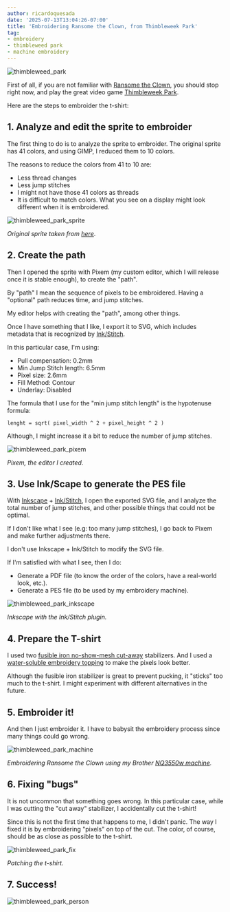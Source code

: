 ```yaml
---
author: ricardoquesada
date: '2025-07-13T13:04:26-07:00'
title: 'Embroidering Ransome the Clown, from Thimbleweek Park'
tag:
- embroidery
- thimbleweed park
- machine embroidery
---
```


![thimbleweed_park](/images/thimbleweed_park_tshirt.jpg)

First of all, if you are not familiar with [Ransome the Clown][ransome_video], you should stop right now, and play the great video game [Thimbleweek Park][video_game].

Here are the steps to embroider the t-shirt:

## 1. Analyze and edit the sprite to embroider

The first thing to do is to analyze the sprite to embroider. The original sprite has 41 colors, and using GIMP, I reduced them to 10 colors.

The reasons to reduce the colors from 41 to 10 are:

* Less thread changes
* Less jump stitches
* I might not have those 41 colors as threads
* It is difficult to match colors. What you see on a display might look different when it is embroidered.

![thimbleweed_park_sprite](/images/thimbleweed_park_sprite.png)

*Original sprite taken from [here][refining_ransome]*.

## 2. Create the path

Then I opened the sprite with Pixem (my custom editor, which I will release once it is stable enough), to create the "path".

By "path" I mean the sequence of pixels to be embroidered. Having a "optional" path reduces time, and jump stitches.

My editor helps with creating the "path", among other things.

Once I have something that I like, I export it to SVG, which includes metadata that is recognized by [Ink/Stitch][inkstitch].

In this particular case, I'm using:

* Pull compensation: 0.2mm
* Min Jump Stitch length: 6.5mm
* Pixel size: 2.6mm
* Fill Method: Contour
* Underlay: Disabled

The formula that I use for the "min jump stitch length" is the hypotenuse formula:

```
lenght = sqrt( pixel_width ^ 2 + pixel_height ^ 2 )
```

Although, I might increase it a bit to reduce the number of jump stitches.

![thimbleweed_park_pixem](/images/thimbleweed_park_pixem.png)

*Pixem, the editor I created.*

## 3. Use Ink/Scape to generate the PES file

With [Inkscape][inkscape] + [Ink/Stitch][inkstitch], I open the exported SVG file, and I analyze the total
number of jump stitches, and other possible things that could not be optimal.

If I don't like what I see (e.g: too many jump stitches), I go back to Pixem and make further adjustments there.

I don't use Inkscape + Ink/Stitch to modify the SVG file.

If I'm satisfied with what I see, then I do:

* Generate a PDF file (to know the order of the colors, have a real-world look, etc.).
* Generate a PES file (to be used by my embroidery machine).

![thimbleweed_park_inkscape](/images/thimbleweed_park_inkscape.png)

*Inkscape with the Ink/Stitch plugin.*

## 4. Prepare the T-shirt

I used two [fusible iron no-show-mesh cut-away][fusible_stabilizer] stabilizers.
And I used a [water-soluble embroidery topping][embroidery_topping] to make the pixels look better.

Although the fusible iron stabilizer is great to prevent pucking, it "sticks" too much to the t-shirt.
I might experiment with different alternatives in the future.

## 5. Embroider it!

And then I just embroider it. I have to babysit the embroidery process since many things could go wrong.

![thimbleweed_park_machine](/images/thimbleweed_park_machine.jpg)

*Embroidering Ransome the Clown using my Brother [NQ3550w machine][brother_nq3550w].*

## 6. Fixing "bugs"

It is not uncommon that something goes wrong. In this particular case, while I was cutting the "cut away" stabilizer, 
I accidentally cut the t-shirt!

Since this is not the first time that happens to me, I didn't panic. The way I fixed it is by embroidering "pixels" on
top of the cut. The color, of course, should be as close as possible to the t-shirt.

![thimbleweed_park_fix](/images/thimbleweed_park_fix.jpg)

*Patching the t-shirt.*

## 7. Success!
![thimbleweed_park_person](/images/thimbleweed_park_person.jpg)


[refining_ransome]: https://blog.thimbleweedpark.com/refining_ransome.html
[video_game]: https://store.steampowered.com/app/569860/Thimbleweed_Park/
[pes_file_format]: https://docs.fileformat.com/misc/pes/
[brother_nq3550w]: https://www.brother-usa.com/products/nq3550w
[fusible_stabilizer]: https://www.amazon.com/dp/B08D6PMW6C?ref_=pe_386300_442618370_TE_sc_as_ri_0&th=1
[embroidery_topping]: https://www.amazon.com/dp/B0CSBZHXWP?ref=ppx_yo2ov_dt_b_fed_asin_title&th=1
[GIMP]: https://www.gimp.org/
[inkstitch]: https://www.inkstitch.org
[inkscape]: https://www.inkscape.org
[ransome_video]: https://www.youtube.com/watch?v=eYLZwe13zDw
